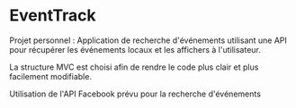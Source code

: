 # EventTrack
Projet personnel : Application de recherche d'événements utilisant une API pour récupérer les événements locaux et les affichers à l'utilisateur.

La structure MVC est choisi afin de rendre le code plus clair et plus facilement modifiable.

Utilisation de l'API Facebook prévu pour la recherche d'événements
